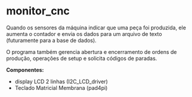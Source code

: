 # monitor_cnc
Quando os sensores da máquina indicar que uma peça foi produzida, ele aumenta o contador e envia os dados para um arquivo de texto (futuramente para a base de dados).

O programa também gerencia abertura e encerramento de ordens de produção, operações de setup e solicita códigos de paradas.

**Componentes:**
- display LCD 2 linhas (I2C_LCD_driver)
- Teclado Matricial Membrana (pad4pi)
